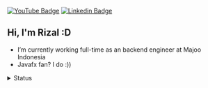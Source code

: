 [![YouTube Badge](https://img.shields.io/badge/-@rizalmaulanfahmi-c4302b?style=flat-square&labelColor=c4302b&logo=youtube&logoColor=white&link=https://www.youtube.com/channel/UCRDsKL-zDLKxMrOftOsNx4g)](https://www.youtube.com/channel/UCRDsKL-zDLKxMrOftOsNx4g) [![Linkedin Badge](https://img.shields.io/badge/-rizalmaulana-blue?style=flat-square&logo=Linkedin&logoColor=white&link=https://www.linkedin.com/in/rizal-maulana-fahmi-347ab0157/)](https://www.linkedin.com/in/rizal-maulana-fahmi-347ab0157/)

## Hi, I'm Rizal :D

- I’m currently working full-time as an backend engineer at Majoo Indonesia
- Javafx fan? I do :))

<details>
	<summary>Status</summary>
	<img src="https://github-readme-stats.vercel.app/api/top-langs/?username=rizalmf&hide=TeX&layout=compact">
</details>
